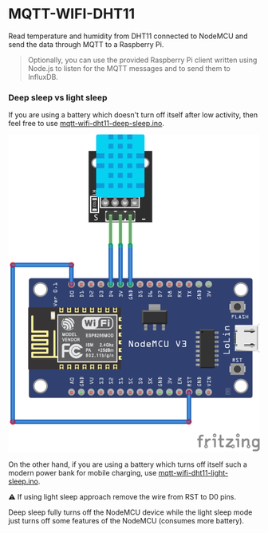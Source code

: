 # MQTT-WIFI-DHT11

Read temperature and humidity from DHT11 connected to NodeMCU and send the data through MQTT to a Raspberry Pi. 

> Optionally, you can use the provided Raspberry Pi client written using Node.js to listen for the MQTT messages and to send them to InfluxDB.

### Deep sleep vs light sleep

If you are using a battery which doesn't turn off itself after low activity, then feel free to use [mqtt-wifi-dht11-deep-sleep.ino](mqtt-wifi-dht11-deep-sleep.ino).

![diagram.png](diagram.png)

On the other hand, if you are using a battery which turns off itself such a modern power bank for mobile charging, use [mqtt-wifi-dht11-light-sleep.ino](mqtt-wifi-dht11-light-sleep.ino).

:warning: If using light sleep approach remove the wire from RST to D0 pins.

Deep sleep fully turns off the NodeMCU device while the light sleep mode just turns off some features of the NodeMCU (consumes more battery).
